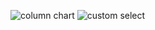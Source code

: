![column chart](https://github.com/1lhan/templates/assets/98101371/c1fb9d99-3765-4879-85f0-2e50a53931a4)
![custom select](https://github.com/1lhan/templates/assets/98101371/e1f78fe6-ee43-405e-a2c8-eaaab04177a7)
